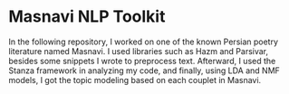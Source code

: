 # Masnavi NLP Toolkit
In the following repository, I worked on one of the known Persian poetry literature named Masnavi. I used libraries such as Hazm and Parsivar, besides some snippets I wrote to preprocess text. Afterward, I used the Stanza framework in analyzing my code, and finally, using LDA and NMF models, I got the topic modeling based on each couplet in Masnavi.

